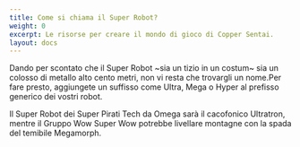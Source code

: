 ```yaml
---
title: Come si chiama il Super Robot?
weight: 0
excerpt: Le risorse per creare il mondo di gioco di Copper Sentai.
layout: docs
---
```

Dando per scontato che il Super Robot ~sia un tizio in un costum~ sia un colosso di metallo alto cento metri, non vi resta che trovargli un nome.Per fare presto, aggiungete un suffisso come Ultra, Mega o Hyper al prefisso generico dei vostri robot.

Il Super Robot dei Super Pirati Tech da Omega sarà il cacofonico Ultratron, mentre il Gruppo Wow Super Wow potrebbe livellare montagne con la spada del temibile Megamorph.
